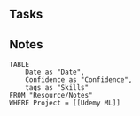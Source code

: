 
 
## Tasks



## Notes

```dataview
TABLE
	Date as "Date",
	Confidence as "Confidence",
	tags as "Skills"
FROM "Resource/Notes"
WHERE Project = [[Udemy ML]]
```